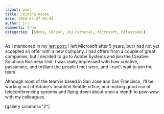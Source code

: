 ```yaml
---
layout: post
title: Joining Adobe
date: 2010-03-07 05:54
author: jrj
comments: true
categories: [Adobe, Career, JRJ Personal, microsoft, Milestones]
---
```

As I mentioned in my <a title="The Next Chapter…" href="http://blog.jrj.org/2010/02/22/the-next-chapter/">last post</a>, I left Microsoft after 5 years, but I had not yet accepted an offer with a new company. I had offers from a couple of great companies, but I decided to go to Adobe Systems and join the Creative Solutions Business Unit. I was really impressed with how creative, passionate, and brilliant the people I met were, and I can't wait to join the team.

Although most of the team is based in San Jose and San Francisco, I'll be working out of Adobe's beautiful Seattle office, and making good use of teleconferencing systems and flying down about once a month to pow-wow with my colleagues.

[gallery columns="2"]

